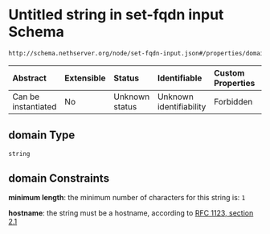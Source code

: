 # Untitled string in set-fqdn input Schema

```txt
http://schema.nethserver.org/node/set-fqdn-input.json#/properties/domain
```



| Abstract            | Extensible | Status         | Identifiable            | Custom Properties | Additional Properties | Access Restrictions | Defined In                                                               |
| :------------------ | :--------- | :------------- | :---------------------- | :---------------- | :-------------------- | :------------------ | :----------------------------------------------------------------------- |
| Can be instantiated | No         | Unknown status | Unknown identifiability | Forbidden         | Allowed               | none                | [set-fqdn-input.json\*](node/set-fqdn-input.json "open original schema") |

## domain Type

`string`

## domain Constraints

**minimum length**: the minimum number of characters for this string is: `1`

**hostname**: the string must be a hostname, according to [RFC 1123, section 2.1](https://tools.ietf.org/html/rfc1123 "check the specification")
